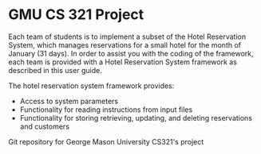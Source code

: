 
<html>
	<head>
		<title>CS 321 Project</title>
	</head>
</html>

<h1>GMU CS 321 Project</h1>

<p>Each team of students is to implement a subset of the Hotel Reservation System, which
manages reservations for a small hotel for the month of January (31 days). In order to assist
you with the coding of the framework, each team is provided with a Hotel Reservation System
framework as described in this user guide. </p>

<p>The hotel reservation system framework provides:</p>
<ul>
	<li>Access to system parameters</li>
	<li>Functionality for reading instructions from input files</li>
	<li>Functionality for storing retrieving, updating, and deleting reservations and customers</li>
</ul>

<footer>
	<p>Git repository for George Mason University CS321's project</p>
</footer>


